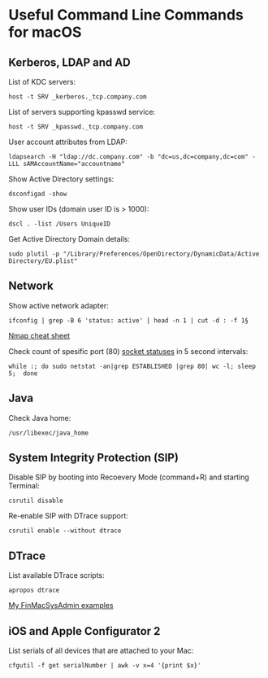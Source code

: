 Useful Command Line Commands for macOS
======================================

Kerberos, LDAP and AD
---------------------

List of KDC servers:

`host -t SRV _kerberos._tcp.company.com`

List of servers supporting kpasswd service:

`host -t SRV _kpasswd._tcp.company.com`

User account attributes from LDAP:

`ldapsearch -H "ldap://dc.company.com" -b "dc=us,dc=company,dc=com" -LLL sAMAccountName="accountname"`

Show Active Directory settings:

`dsconfigad -show`

Show user IDs (domain user ID is > 1000):

`dscl . -list /Users UniqueID`

Get Active Directory Domain details:

`sudo plutil -p "/Library/Preferences/OpenDirectory/DynamicData/Active Directory/EU.plist"`


Network
-------

Show active network adapter:

`ifconfig | grep -B 6 'status: active' | head -n 1 | cut -d : -f 1§`

[Nmap cheat sheet](https://hackertarget.com/nmap-cheatsheet-a-quick-reference-guide/)

Check count of spesific port (80) [socket statuses](https://en.wikipedia.org/wiki/Transmission_Control_Protocol#Protocol_operation) in 5 second intervals:

`while :; do sudo netstat -an|grep ESTABLISHED |grep 80| wc -l; sleep 5;  done`

Java
----

Check Java home:

`/usr/libexec/java_home`

System Integrity Protection (SIP)
---------------------------------

Disable SIP by booting into Recoevery Mode (command+R) and starting Terminal:

`csrutil disable`

Re-enable SIP with DTrace support:

`csrutil enable --without dtrace`

DTrace
------

List available DTrace scripts:

`apropos dtrace`

[My FinMacSysAdmin examples](https://github.com/suolapeikko/dtrace)

iOS and Apple Configurator 2
----------------------------

List serials of all devices that are attached to your Mac:

`cfgutil -f get serialNumber | awk -v x=4 '{print $x}'`
